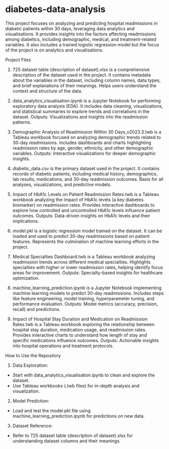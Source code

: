 # diabetes-data-analysis
This project focuses on analyzing and predicting hospital readmissions in diabetic patients within 30 days, leveraging data analytics and visualisations. 
It provides insights into the factors affecting readmissions among diabetics, including demographic, medical, and treatment-related variables.
It also includes a trained logistic regression model but the focus of the project is on analytics and visualisations.

Project Files
1. 725 dataset table (description of dataset).xlsx is a comprehensive description of the dataset used in the project.
It contains metadata about the variables in the dataset, including column names, data types, and brief explanations of their meanings.
Helps users understand the context and structure of the data.

2. data_analytics_visualisation.ipynb is a Jupyter Notebook for performing exploratory data analysis (EDA).
It includes data cleaning, visualizations, and statistical summaries to explore trends and correlations in the dataset.
Outputs: Visualizations and insights into the readmission patterns.

3. Demographic Analysis of Readmission Within 30 Days_v2023.3.twb is a Tableau workbook focused on analyzing demographic trends related to 30-day readmissions.
Includes dashboards and charts highlighting readmission rates by age, gender, ethnicity, and other demographic variables.
Outputs: Interactive visualizations for deeper demographic insights.

4. diabetic_data.csv is the primary dataset used in the project.
It contains records of diabetic patients, including medical history, demographics, lab results, medications, and 30-day readmission outcomes.
Basis for all analyses, visualizations, and predictive models.

5. Impact of HbA1c Levels on Patient Readmission Rates.twb is a Tableau workbook analyzing the impact of HbA1c levels (a key diabetes biomarker) on readmission rates.
Provides interactive dashboards to explore how controlled and uncontrolled HbA1c levels influence patient outcomes.
Outputs: Data-driven insights on HbA1c levels and their implications.

6. model.pkl is a logistic regression model trained on the dataset. It can be loaded and used to predict 30-day readmissions based on patient features.
Represents the culmination of machine learning efforts in the project.

7. Medical Specialties Dashboard.twb is a Tableau workbook analyzing readmission trends across different medical specialties.
Highlights specialties with higher or lower readmission rates, helping identify focus areas for improvement.
Outputs: Specialty-based insights for healthcare optimization.

8. machine_learning_prediction.ipynb is a Jupyter Notebook implementing machine learning models to predict 30-day readmissions.
Includes steps like feature engineering, model training, hyperparameter tuning, and performance evaluation.
Outputs: Model metrics (accuracy, precision, recall) and predictions.

9. Impact of Hospital Stay Duration and Medication on Readmission Rates.twb is a Tableau workbook exploring the relationship between hospital stay duration, medication usage, and readmission rates.
Provides interactive charts to understand how length of stay and specific medications influence outcomes.
Outputs: Actionable insights into hospital operations and treatment protocols.

How to Use the Repository
1. Data Exploration:
- Start with data_analytics_visualisation.ipynb to clean and explore the dataset.
- Use Tableau workbooks (.twb files) for in-depth analysis and visualization.

2. Model Prediction:
- Load and test the model.pkl file using machine_learning_prediction.ipynb for predictions on new data.

3. Dataset Reference:
- Refer to 725 dataset table (description of dataset).xlsx for understanding dataset columns and their meanings.
